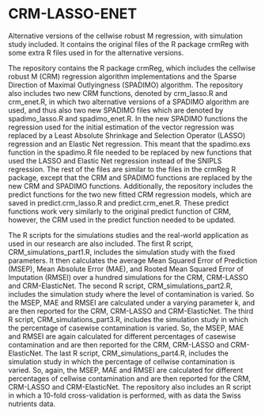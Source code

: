 # CRM-LASSO-ENET
Alternative versions of the cellwise robust M regression, with simulation study included. It contains the original files of the R package crmReg with some extra R files used in for the alternative versions. 

The repository contains the R package crmReg, which includes the cellwise robust M (CRM) regression algorithm implementations and the Sparse Direction of Maximal Outlyingness (SPADIMO) algorithm. The repository also includes two new CRM functions, denoted by crm_lasso.R and crm_enet.R, in which  two alternative versions of a SPADIMO algorithm are used, and thus also two new SPADIMO files which are denoted by spadimo_lasso.R and spadimo_enet.R. In the new SPADIMO functions the regression used for the initial estimation of the vector regression was replaced by a Least Absolute Shrinkage and Selection Operator (LASSO) regression and an Elastic Net regression. This meant that the spadimo.exs function in the spadimo.R file needed to be replaced by new functions that used the LASSO and Elastic Net regression instead of the SNIPLS regression. The rest of the files are similar to the files in the crmReg R package, except that the CRM and SPADIMO functions are replaced by the new CRM and SPADIMO functions. Additionally, the repository includes the predict functions for the two new fitted CRM regression models, which are saved in predict.crm_lasso.R and predict.crm_enet.R. These predict functions work very similarly to the original predict function of CRM, however, the CRM used in the predict function needed to be updated. 

The R scripts for the simulations studies and the real-world application as used in our research are also included. The first R script, CRM_simulations_part1.R, includes the simulation study with the fixed parameters. It then calculates the average Mean Squared Error of Prediction (MSEP), Mean Absolute Error (MAE), and Rooted Mean Squared Error of Imputation (RMSEI) over a hundred simulations for the CRM, CRM-LASSO and CRM-ElasticNet. The second R script, CRM_simulations_part2.R, includes the simulation study where the level of contamination is varied. So the MSEP, MAE and RMSEI are calculated under a varying parameter k, and are then reported for the CRM, CRM-LASSO and CRM-ElasticNet. The third R script, CRM_simulations_part3.R, includes the simulation study in which the percentage of casewise contamination is varied. So, the MSEP, MAE and RMSEI are again calculated for different percentages of casewise contamination and are then reported for the CRM, CRM-LASSO and CRM-ElasticNet. The last R script, CRM_simulations_part4.R, includes the simulation study in which the percentage of cellwise contamination is varied. So, again, the MSEP, MAE and RMSEI are calculated for different percentages of cellwise contamination and are then reported for the CRM, CRM-LASSO and CRM-ElasticNet. The repository also includes an R script in which a 10-fold cross-validation is performed, with as data the Swiss nutrients data. 
